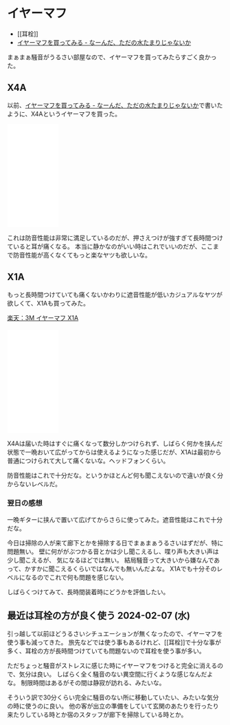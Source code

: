 # イヤーマフ

- [[耳栓]]
- [イヤーマフを買ってみる - なーんだ、ただの水たまりじゃないか](https://karino2.github.io/2021/07/04/try_yearmuff.html)

まぁまぁ騒音がうるさい部屋なので、イヤーマフを買ってみたらすごく良かった。

## X4A

以前、[イヤーマフを買ってみる - なーんだ、ただの水たまりじゃないか](https://karino2.github.io/2021/07/04/try_yearmuff.html)で書いたように、X4Aというイヤーマフを買った。

<iframe style="width:120px;height:240px;" marginwidth="0" marginheight="0" scrolling="no" frameborder="0" src="//rcm-fe.amazon-adsystem.com/e/cm?lt1=_blank&bc1=000000&IS2=1&bg1=FFFFFF&fc1=000000&lc1=0000FF&t=karino203-22&language=en_US&o=9&p=8&l=as4&m=amazon&f=ifr&ref=as_ss_li_til&asins=B01BHF3YOA&linkId=6300c4af5b8df60aae9866ab67fc0efc"></iframe>

これは防音性能は非常に満足しているのだが、押さえつけが強すぎて長時間つけていると耳が痛くなる。
本当に静かなのがいい時はこれでいいのだが、ここまで防音性能が高くなくてもっと楽なヤツも欲しいな。

## X1A

もっと長時間つけていても痛くないかわりに遮音性能が低いカジュアルなヤツが欲しくて、X1Aも買ってみた。

<a href="https://hb.afl.rakuten.co.jp/ichiba/283afb2d.7ff70445.283afb2e.0728e0b3/?pc=https%3A%2F%2Fitem.rakuten.co.jp%2Ftrshop%2Fx1a-3m-peltor%2F&link_type=pict&ut=eyJwYWdlIjoiaXRlbSIsInR5cGUiOiJwaWN0Iiwic2l6ZSI6IjI0MHgyNDAiLCJuYW0iOjEsIm5hbXAiOiJyaWdodCIsImNvbSI6MSwiY29tcCI6ImRvd24iLCJwcmljZSI6MCwiYm9yIjoxLCJjb2wiOjEsImJidG4iOjEsInByb2QiOjAsImFtcCI6ZmFsc2V9" target="_blank" rel="nofollow sponsored noopener" style="word-wrap:break-word;"  >楽天：3M イヤーマフ X1A<br><img src="https://hbb.afl.rakuten.co.jp/hgb/283afb2d.7ff70445.283afb2e.0728e0b3/?me_id=1368878&item_id=10000000&pc=https%3A%2F%2Fthumbnail.image.rakuten.co.jp%2F%400_mall%2Ftrshop%2Fcabinet%2Fimgrc0093738347.jpg%3F_ex%3D240x240&s=240x240&t=pict" border="0" style="margin:2px" alt="" title=""></a>

<iframe sandbox="allow-popups allow-scripts allow-modals allow-forms allow-same-origin" style="width:120px;height:240px;" marginwidth="0" marginheight="0" scrolling="no" frameborder="0" src="//rcm-fe.amazon-adsystem.com/e/cm?lt1=_blank&bc1=000000&IS2=1&bg1=FFFFFF&fc1=000000&lc1=0000FF&t=karino203-22&language=en_US&o=9&p=8&l=as4&m=amazon&f=ifr&ref=as_ss_li_til&asins=B01BHF3XZK&linkId=5da50e06bac11fc9c23574e8d7aecae6"></iframe>

X4Aは届いた時はすぐに痛くなって数分しかつけられず、しばらく何かを挟んだ状態で一晩おいて広がってからは使えるようになった感じだが、X1Aは最初から普通につけられて大して痛くないな。ヘッドフォンくらい。

防音性能はこれで十分だな。というかほとんど何も聞こえないので違いが良く分からないレベルだ。

### 翌日の感想

一晩ギターに挟んで置いて広げてからさらに使ってみた。遮音性能はこれで十分だな。

今日は掃除の人が来て廊下とかを掃除する日でまぁまぁうるさいはずだが、特に問題無い。
壁に何ががぶつかる音とかは少し聞こえるし、喋り声も大きい声は少し聞こえるが、
気になるほどでは無い。
結局騒音って大きいから嫌なんであって、かすかに聞こえるくらいではなんでも無いんだよな。
X1Aでも十分そのレベルになるのでこれで何も問題を感じない。

しばらくつけてみて、長時間装着時にどうかを評価したい。

## 最近は耳栓の方が良く使う 2024-02-07 (水)

引っ越して以前ほどうるさいシチュエーションが無くなったので、イヤーマフを使う事も減ってきた。
旅先などでは使う事もあるけれど、[[耳栓]]で十分な事が多く、耳栓の方が長時間つけていても問題ないので耳栓を使う事が多い。

ただちょっと騒音がストレスに感じた時にイヤーマフをつけると完全に消えるので、気分は良い。
しばらく全く騒音のない異空間に行くような感じなんだよな。
制限時間はあるがその間は静寂が訪れる、みたいな。

そういう訳で30分くらい完全に騒音のない所に移動していたい、みたいな気分の時に使うのに良い。
他の客が出立の準備をしていて玄関のあたりを行ったり来たりしている時とか宿のスタッフが廊下を掃除している時とか。